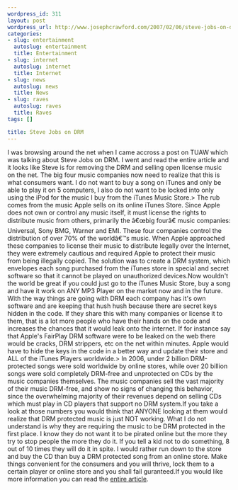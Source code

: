 ```yaml
--- 
wordpress_id: 311
layout: post
wordpress_url: http://www.josephcrawford.com/2007/02/06/steve-jobs-on-drm/
categories: 
- slug: entertainment
  autoslug: entertainment
  title: Entertainment
- slug: internet
  autoslug: internet
  title: Internet
- slug: news
  autoslug: news
  title: News
- slug: raves
  autoslug: raves
  title: Raves
tags: []

title: Steve Jobs on DRM
---
```

I was browsing around the net when I came accross a post on TUAW which was talking about Steve Jobs on DRM. I went and read the entire article and it looks like Steve is for removing the DRM and selling open license music on the net. The big four music companies now need to realize that this is what consumers want. I do not want to buy a song on iTunes and only be able to play it on 5 computers, I also do not want to be locked into only using the iPod for the music I buy from the iTunes Music Store.> The rub comes from the music Apple sells on its online iTunes Store. Since Apple does not own or control any music itself, it must license the rights to distribute music from others, primarily the â€œbig fourâ€ music companies: Universal, Sony BMG, Warner and EMI. These four companies control the distribution of over 70% of the worldâ€™s music. When Apple approached these companies to license their music to distribute legally over the Internet, they were extremely cautious and required Apple to protect their music from being illegally copied. The solution was to create a DRM system, which envelopes each song purchased from the iTunes store in special and secret software so that it cannot be played on unauthorized devices.Now wouldn't the world be great if you could just go to the iTunes Music Store, buy a song and have it work on ANY MP3 Player on the market now and in the future. With the way things are going with DRM each company has it's own software and are keeping that hush hush because there are secret keys hidden in the code. If they share this with many companies or license it to them, that is a lot more people who have their hands on the code and increases the chances that it would leak onto the internet. If for instance say that Apple's FairPlay DRM software were to be leaked on the web there would be cracks, DRM strippers, etc on the net within minutes. Apple would have to hide the keys in the code in a better way and update their store and ALL of the iTunes Players worldwide.<!--more-->> In 2006, under 2 billion DRM-protected songs were sold worldwide by online stores, while over 20 billion songs were sold completely DRM-free and unprotected on CDs by the music companies themselves. The music companies sell the vast majority of their music DRM-free, and show no signs of changing this behavior, since the overwhelming majority of their revenues depend on selling CDs which must play in CD players that support no DRM system.If you take a look at those numbers you would think that ANYONE looking at them would realize that DRM protected music is just NOT working. What I do not understand is why they are requiring the music to be DRM protected in the first place. I know they do not want it to be pirated online but the more they try to stop people the more they do it. If you tell a kid not to do something, 8 out of 10 times they will do it in spite. I would rather run down to the store and buy the CD than buy a DRM protected song from an online store. Make things convenient for the consumers and you will thrive, lock them to a certain player or online store and you shall fail guranteed.If you would like more information you can read the [entire article](http://www.apple.com/hotnews/thoughtsonmusic/).
